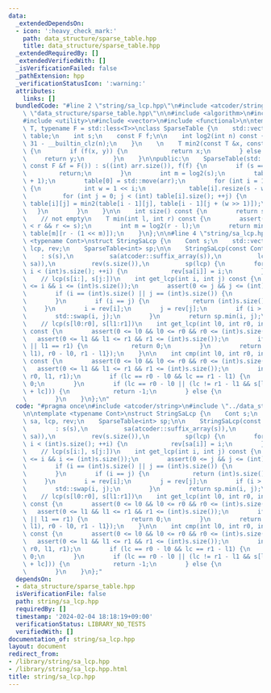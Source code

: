 ```yaml
---
data:
  _extendedDependsOn:
  - icon: ':heavy_check_mark:'
    path: data_structure/sparse_table.hpp
    title: data_structure/sparse_table.hpp
  _extendedRequiredBy: []
  _extendedVerifiedWith: []
  _isVerificationFailed: false
  _pathExtension: hpp
  _verificationStatusIcon: ':warning:'
  attributes:
    links: []
  bundledCode: "#line 2 \"string/sa_lcp.hpp\"\n#include <atcoder/string>\n#line 2\
    \ \"data_structure/sparse_table.hpp\"\n\n#include <algorithm>\n#include <cassert>\n\
    #include <utility>\n#include <vector>\n#include <functional>\n\ntemplate <typename\
    \ T, typename F = std::less<T>>\nclass SparseTable {\n    std::vector<std::vector<T>>\
    \ table;\n    int s;\n    const F f;\n\n    int log2(int n) const {\n        return\
    \ 31 - __builtin_clz(n);\n    }\n    \n    T min2(const T &x, const T &y) const\
    \ {\n        if (f(x, y)) {\n            return x;\n        } else {\n       \
    \     return y;\n        }\n    }\n\npublic:\n    SparseTable(std::vector<T> arr,\
    \ const F &f = F()) : s((int) arr.size()), f(f) {\n        if (s == 0) {\n   \
    \         return;\n        }\n        int m = log2(s);\n        table.resize(m\
    \ + 1);\n        table[0] = std::move(arr);\n        for (int i = 1; i <= m; ++i)\
    \ {\n            int w = 1 << i;\n            table[i].resize(s - w + 1);\n  \
    \          for (int j = 0; j < (int) table[i].size(); ++j) {\n               \
    \ table[i][j] = min2(table[i - 1][j], table[i - 1][j + (w >> 1)]);\n         \
    \   }\n        }\n    }\n\n    int size() const {\n        return s;\n    }\n\n\
    \    // not empty\n    T min(int l, int r) const {\n        assert(l >= 0 && l\
    \ < r && r <= s);\n        int m = log2(r - l);\n        return min2(table[m][l],\
    \ table[m][r - (1 << m)]);\n    }\n};\n\n#line 4 \"string/sa_lcp.hpp\"\n\ntemplate\
    \ <typename Cont>\nstruct StringSaLcp {\n    Cont s;\n    std::vector<int> sa,\
    \ lcp, rev;\n    SparseTable<int> sp;\n\n    StringSaLcp(const Cont &s)\n    \
    \    : s(s),\n          sa(atcoder::suffix_array(s)),\n          lcp(atcoder::lcp_array(s,\
    \ sa)),\n          rev(s.size()),\n          sp(lcp) {\n        for (int i = 0;\
    \ i < (int)s.size(); ++i) {\n            rev[sa[i]] = i;\n        }\n    }\n\n\
    \    // lcp(s[i:], s[j:])\n    int get_lcp(int i, int j) const {\n        assert(0\
    \ <= i && i <= (int)s.size());\n        assert(0 <= j && j <= (int)s.size());\n\
    \        if (i == (int)s.size() || j == (int)s.size()) {\n            return 0;\n\
    \        }\n        if (i == j) {\n            return (int)s.size() - i;\n   \
    \     }\n        i = rev[i];\n        j = rev[j];\n        if (i > j) {\n    \
    \        std::swap(i, j);\n        }\n        return sp.min(i, j);\n    }\n\n\
    \    // lcp(s[l0:r0], s[l1:r1])\n    int get_lcp(int l0, int r0, int l1, int r1)\
    \ const {\n        assert(0 <= l0 && l0 <= r0 && r0 <= (int)s.size());\n     \
    \   assert(0 <= l1 && l1 <= r1 && r1 <= (int)s.size());\n        if (l0 == r0\
    \ || l1 == r1) {\n            return 0;\n        }\n        return std::min({get_lcp(l0,\
    \ l1), r0 - l0, r1 - l1});\n    }\n\n    int cmp(int l0, int r0, int l1, int r1)\
    \ const {\n        assert(0 <= l0 && l0 <= r0 && r0 <= (int)s.size());\n     \
    \   assert(0 <= l1 && l1 <= r1 && r1 <= (int)s.size());\n        int lc = get_lcp(l0,\
    \ r0, l1, r1);\n        if (lc == r0 - l0 && lc == r1 - l1) {\n            return\
    \ 0;\n        }\n        if (lc == r0 - l0 || (lc != r1 - l1 && s[l0 + lc] < s[l1\
    \ + lc])) {\n            return -1;\n        } else {\n            return 1;\n\
    \        }\n    }\n};\n"
  code: "#pragma once\n#include <atcoder/string>\n#include \"../data_structure/sparse_table.hpp\"\
    \n\ntemplate <typename Cont>\nstruct StringSaLcp {\n    Cont s;\n    std::vector<int>\
    \ sa, lcp, rev;\n    SparseTable<int> sp;\n\n    StringSaLcp(const Cont &s)\n\
    \        : s(s),\n          sa(atcoder::suffix_array(s)),\n          lcp(atcoder::lcp_array(s,\
    \ sa)),\n          rev(s.size()),\n          sp(lcp) {\n        for (int i = 0;\
    \ i < (int)s.size(); ++i) {\n            rev[sa[i]] = i;\n        }\n    }\n\n\
    \    // lcp(s[i:], s[j:])\n    int get_lcp(int i, int j) const {\n        assert(0\
    \ <= i && i <= (int)s.size());\n        assert(0 <= j && j <= (int)s.size());\n\
    \        if (i == (int)s.size() || j == (int)s.size()) {\n            return 0;\n\
    \        }\n        if (i == j) {\n            return (int)s.size() - i;\n   \
    \     }\n        i = rev[i];\n        j = rev[j];\n        if (i > j) {\n    \
    \        std::swap(i, j);\n        }\n        return sp.min(i, j);\n    }\n\n\
    \    // lcp(s[l0:r0], s[l1:r1])\n    int get_lcp(int l0, int r0, int l1, int r1)\
    \ const {\n        assert(0 <= l0 && l0 <= r0 && r0 <= (int)s.size());\n     \
    \   assert(0 <= l1 && l1 <= r1 && r1 <= (int)s.size());\n        if (l0 == r0\
    \ || l1 == r1) {\n            return 0;\n        }\n        return std::min({get_lcp(l0,\
    \ l1), r0 - l0, r1 - l1});\n    }\n\n    int cmp(int l0, int r0, int l1, int r1)\
    \ const {\n        assert(0 <= l0 && l0 <= r0 && r0 <= (int)s.size());\n     \
    \   assert(0 <= l1 && l1 <= r1 && r1 <= (int)s.size());\n        int lc = get_lcp(l0,\
    \ r0, l1, r1);\n        if (lc == r0 - l0 && lc == r1 - l1) {\n            return\
    \ 0;\n        }\n        if (lc == r0 - l0 || (lc != r1 - l1 && s[l0 + lc] < s[l1\
    \ + lc])) {\n            return -1;\n        } else {\n            return 1;\n\
    \        }\n    }\n};"
  dependsOn:
  - data_structure/sparse_table.hpp
  isVerificationFile: false
  path: string/sa_lcp.hpp
  requiredBy: []
  timestamp: '2024-02-04 18:18:19+09:00'
  verificationStatus: LIBRARY_NO_TESTS
  verifiedWith: []
documentation_of: string/sa_lcp.hpp
layout: document
redirect_from:
- /library/string/sa_lcp.hpp
- /library/string/sa_lcp.hpp.html
title: string/sa_lcp.hpp
---
```

